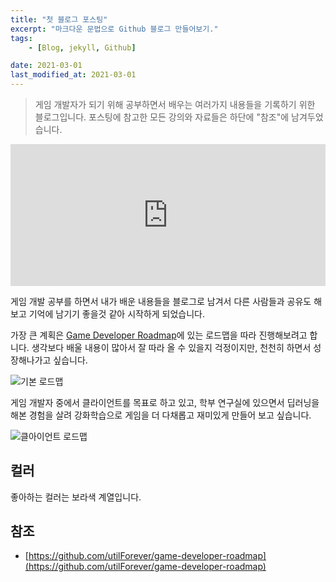 ```yaml
---
title: "첫 블로그 포스팅"
excerpt: "마크다운 문법으로 Github 블로그 만들어보기."
tags:
    - [Blog, jekyll, Github]

date: 2021-03-01
last_modified_at: 2021-03-01
---
```


> 게임 개발자가 되기 위해 공부하면서 배우는 여러가지 내용들을 기록하기 위한 블로그입니다. 포스팅에 참고한 모든 강의와 자료들은 하단에 "참조"에 남겨두었습니다.

<div style="width:100%;height:0;padding-bottom:45%;position:relative;"><iframe src="https://giphy.com/embed/xT0xezQGU5xCDJuCPe" width="100%" height="100%" style="position:absolute" frameBorder="0" class="giphy-embed" allowFullScreen></iframe></div><p><a href="https://giphy.com/gifs/congratulations-congrats-xT0xezQGU5xCDJuCPe"></a></p>

게임 개발 공부를 하면서 내가 배운 내용들을 블로그로 남겨서 다른 사람들과 공유도 해보고 기억에 남기기 좋을것 같아 시작하게 되었습니다. 

가장 큰 계획은 [Game Developer Roadmap](https://github.com/utilForever/game-developer-roadmap)에 있는 로드맵을 따라 진행해보려고 합니다. 생각보다 배울 내용이 많아서 잘 따라 올 수 있을지 걱정이지만, 천천히 하면서 성장해나가고 싶습니다.

![기본 로드맵](https://github.com/utilForever/game-developer-roadmap/raw/main/img/intro.png)

게임 개발자 중에서 클라이언트를 목표로 하고 있고, 학부 연구실에 있으면서 딥러닝을 해본 경험을 살려 강화학습으로 게임을 더 다채롭고 재미있게 만들어 보고 싶습니다.

![클아이언트 로드맵](https://github.com/utilForever/game-developer-roadmap/raw/main/img/client.png)

## 컬러

좋아하는 컬러는 보라색 계열입니다. 

<script src="https://coolors.co/palette-widget/widget.js"></script>
<script data-id="09221592074444529">new CoolorsPaletteWidget("09221592074444529", ["2d00f7","6a00f4","8900f2","a100f2","b100e8","bc00dd","d100d1","db00b6","e500a4","f20089"]); </script>

## 참조

- [https://github.com/utilForever/game-developer-roadmap](https://github.com/utilForever/game-developer-roadmap)